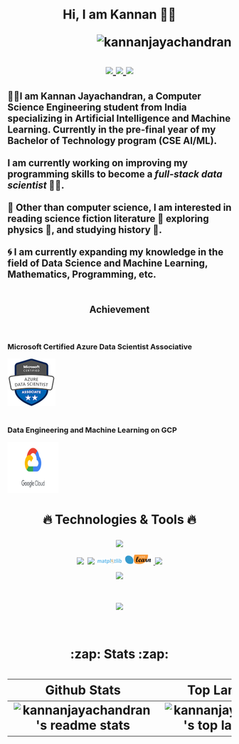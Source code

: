 <h1 align="center">
    
Hi, I am Kannan 🧑‍💻
    
<p align="right">
 <img src="https://komarev.com/ghpvc/?username=kannanjayachandran&label=Profile%20views&color=0e75b6&style=flat"alt="kannanjayachandran"/> </p>

<p align="center">
  <a href="https://twitter.com/kannanj362">
  <img src="https://skillicons.dev/icons?i=twitter" width="4%"/>
    <a href="https://www.linkedin.com/in/kannan-j-976502223/">
    <img src="https://skillicons.dev/icons?i=linkedin" width="4%"/>
    <a href="https://www.instagram.com/kannan.jayachandran/">
    <img src="https://skillicons.dev/icons?i=instagram" width="4%"/>
  </a>
</p>

</h1>



<h2 align="left">

🧑‍💻I am Kannan Jayachandran, a Computer Science Engineering student from India specializing in Artificial Intelligence and Machine Learning. Currently in the pre-final year of my Bachelor of Technology program (**CSE AI/ML**).
    <br />
    <br />
I am currently working on improving my programming skills to become a _full-stack data scientist_ 🧑‍🔬.
    <br />
    <br />
🧩 Other than computer science, I am interested in reading science fiction literature 👾  exploring physics 💫, and studying history 📜. 
    <br />
    <br />
🌀 I am currently expanding my knowledge in the field of Data Science and Machine Learning, Mathematics, Programming, etc.
        <br />
        <br /> 

</h2>  

<h2 align="center">

Achievement 

</h2>

<br />
  
<h3>Microsoft Certified Azure Data Scientist Associative</h3>

<a href="https://www.credly.com/badges/326e81e7-08bd-4059-8029-79bcae461534/public_url"><img src="./MCerti.png" />  
</a>
<br />

<h3>Data Engineering and Machine Learning on GCP</h3>
<a href="https://coursera.org/share/720afb1a2a850ced564f75aab7f1a945"><img src="./gcp.png" width="115" height="115"/>
</a>



<h1 align="center" >

:fire: Technologies & Tools :fire:

</h1>

<div align="center" class="tools">

 <p align="center">

 <p align="center">
  <a href="https://github.com/kannanjayachandran">
    <img src="https://skillicons.dev/icons?i=python,java,c,cpp,go,r,js,ts" />
  </a>
</p>

    
 <p align="center">
     
[<img src="https://github.com/get-icon/geticon/blob/master/icons/numpy-icon.svg" width="5%"/>](https://numpy.org/doc/)
&nbsp;[<img src="https://raw.githubusercontent.com/get-icon/geticon/master/icons/pandas-icon.svg" width="4%"/>](https://pandas.pydata.org/)&nbsp;[<img src="./logo_dark.svg" width="12%"/>](https://matplotlib.org/stable/)&nbsp;[<img src="./scikit-learn-logo-small.png" width="12%"/>](https://scikit-learn.org/stable/)&nbsp;<a href="https://github.com/kannanjayachandran">
    <img src="https://skillicons.dev/icons?i=pytorch,tensorflow" />
  </a>

</p>

<p align="center">
  <a href="https://github.com/kannanjayachandran">
    <img src="https://skillicons.dev/icons?i=html,css,bootstrap,flask,nodejs" />
  </a>
</p>

<h1 align="center">
  <a href="https://github.com/kannanjayachandran">
    <img src="https://skillicons.dev/icons?i=git,linux,azure,gcp,vim" />
  </a>
  
    
    

</div>

 <br>

 <h1 align="center">
:zap: Stats  :zap:

 </h1>

 <h1 align="center">

| Github Stats | Top Languages |
| --- | --- |
| ![kannanjayachandran's readme stats](https://github-readme-stats.vercel.app/api?username=kannanjayachandran&include_all_commits=true&theme=radical&count_private=true&show_icons=true) | ![kannanjayachandran's top languages](https://github-readme-stats.vercel.app/api/top-langs/?username=kannanjayachandran&hide=CSS,HTML,jupyter%20notebook,c&langs_count=20&show_icons=true&title_color=f6c32c&icon_color=f6c32c&text_color=9f9f9f&bg_color=151515&count_private=true&layout=compact&card_width=400)|


</h1>
